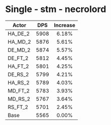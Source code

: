 # Single - stm - necrolord
| Actor | DPS | Increase |
|---|:---:|:---:|
|HA_DE_2|5908|6.18%|
|HA_MD_2|5876|5.61%|
|DE_MD_2|5874|5.57%|
|DE_FT_2|5812|4.45%|
|HA_FT_2|5801|4.25%|
|DE_RS_2|5799|4.21%|
|HA_RS_2|5789|4.03%|
|MD_FT_2|5783|3.93%|
|MD_RS_2|5767|3.64%|
|RS_FT_2|5701|2.45%|
|Base|5565|0.00%|
